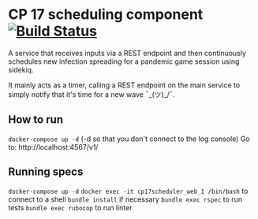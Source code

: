 # CP 17 scheduling component [![Build Status](https://travis-ci.org/TPei/CP17_scheduler.svg?branch=develop)](https://travis-ci.org/TPei/CP17_scheduler)

A service that receives inputs via a REST endpoint and then continuously schedules new infection spreading for a pandemic game session using sidekiq.

It mainly acts as a timer, calling a REST endpoint on the main service to simply notify that it's time for a new wave ¯\_(ツ)_/¯. 

## How to run
`docker-compose up -d` (-d so that you don't connect to the log console)
Go to: http://localhost:4567/v1/

## Running specs
`docker-compose up -d`
`docker exec -it cp17scheduler_web_1 /bin/bash` to connect to a shell
`bundle install` if necessary
`bundle exec rspec` to run tests
`bundle exec rubocop` to run linter
